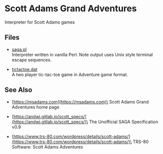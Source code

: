 # Scott Adams Grand Adventures

Interpreter for Scott Adams games

## Files

- [saga.pl](saga.pl)\
Interpreter written in vanilla Perl.
Note output uses Unix style terminal escape sequences.

- [tictactoe.dat](tictactoe.dat)\
A two player tic-tac-toe game in Adventure game format.

## See Also

- [https://msadams.com](https://msadams.com)\
Scott Adams Grand Adventures home page

- [https://andwj.gitlab.io/scott_specs/](https://andwj.gitlab.io/scott_specs/)\
The Unofficial SAGA Specification v0.9

- [https://www.trs-80.com/wordpress/details/scott-adams/](https://www.trs-80.com/wordpress/details/scott-adams/)\
TRS-80 Software: Scott Adams Adventures
